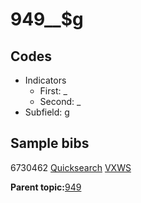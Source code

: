 # 949\_\_$g

## Codes

-   Indicators
    -   First: \_
    -   Second: \_
-   Subfield: g

## Sample bibs

6730462 [Quicksearch](https://search.library.yale.edu/catalog/6730462) [VXWS](http://prodorbis.library.yale.edu:7014/vxws/GetHoldingsService?bibId=6730462)

**Parent topic:**[949](../../tags/949/949.md)

